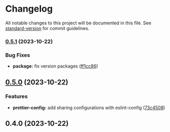 # Changelog

All notable changes to this project will be documented in this file. See [standard-version](https://github.com/conventional-changelog/standard-version) for commit guidelines.

### [0.5.1](https://github.com/gabrielmelo/tc96-lint/compare/v0.5.0...v0.5.1) (2023-10-22)


### Bug Fixes

* **package:** fix version packages ([ff1cc86](https://github.com/gabrielmelo/tc96-lint/commit/ff1cc864a372db9682620464916a882c17c18bfa))

## [0.5.0](https://github.com/gabrielmelo/tc96-lint/compare/v0.4.0...v0.5.0) (2023-10-22)


### Features

* **prettier-config:** add sharing configurations with eslint-config ([73c4508](https://github.com/gabrielmelo/tc96-lint/commit/73c45087e7fd46bd711b7e9d44578bfee250e4f4))

## 0.4.0 (2023-10-22)
